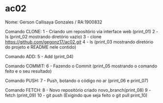 # ac02

Nome: Gerson Callisaya Gonzales / RA:1900832

Comando CLONE:
1 - Criando um repositório via interface web (print_01)
2 - ls (print_02 mostrando diretório vazio)
3 - clone https://github.com/gegonz17/ac02.git
4 - ls (print_03 mostrando diretório do projeto e README nele contido)

Comando ADD:
5 - Add (print_04)

Comando COMMIT:
6 - Fazendo o Commit (print_05 mostrando o comando feito e o seu resultado)

Comando PUSH:
7 - Push, botando o código no ar (print_06 e print_07)

Comando FETCH:
8 - Novo repositório criado novo_branch(print_08)
9 - fetch (print_09)
10 - git push (Exigindo que seja feito o git pull print_10)